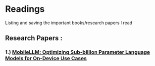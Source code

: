 # Readings
Listing and saving the important books/research papers I read

## Research Papers : 

### 1.) [MobileLLM: Optimizing Sub-billion Parameter Language Models for On-Device Use Cases](https://arxiv.org/pdf/2402.14905)
